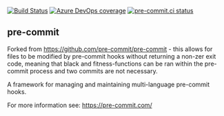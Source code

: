 [![Build Status](https://dev.azure.com/asottile/asottile/_apis/build/status/pre-commit.pre-commit?branchName=main)](https://dev.azure.com/asottile/asottile/_build/latest?definitionId=21&branchName=main)
[![Azure DevOps coverage](https://img.shields.io/azure-devops/coverage/asottile/asottile/21/main.svg)](https://dev.azure.com/asottile/asottile/_build/latest?definitionId=21&branchName=main)
[![pre-commit.ci status](https://results.pre-commit.ci/badge/github/pre-commit/pre-commit/main.svg)](https://results.pre-commit.ci/latest/github/pre-commit/pre-commit/main)

## pre-commit

Forked from https://github.com/pre-commit/pre-commit - this allows for files to be modified by pre-commit hooks without 
returning a non-zer exit code, meaning that black and fitness-functions can be ran within the pre-commit process and 
two commits are not necessary.

A framework for managing and maintaining multi-language pre-commit hooks.

For more information see: https://pre-commit.com/
